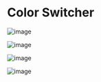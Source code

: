 # Color Switcher

![image](https://github.com/Abir-Hasan-Al-amin/Color-Switcher/assets/140844292/78072dcb-b212-448e-aeb4-ec51b013e0b1)

 
![image](https://github.com/Abir-Hasan-Al-amin/Color-Switcher/assets/140844292/41826413-7504-477f-9db6-b41d6d93bae6)

![image](https://github.com/Abir-Hasan-Al-amin/Color-Switcher/assets/140844292/9b5a77f2-b50b-46c7-a942-5f11ea2a92f7)

![image](https://github.com/Abir-Hasan-Al-amin/Color-Switcher/assets/140844292/5433bfe4-4eca-4489-8e94-22f7718afcd1)
